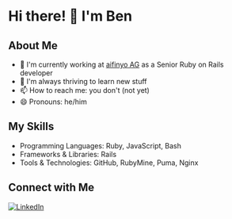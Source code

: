# Hi there! 👋 I'm Ben

## About Me
- 🔭 I'm currently working at [aifinyo AG](https://www.aifinyo.de/) as a Senior Ruby on Rails developer
- 🌱 I'm always thriving to learn new stuff
- 📫 How to reach me: you don't (not yet)
- 😄 Pronouns: he/him

## My Skills
- Programming Languages: Ruby, JavaScript, Bash
- Frameworks & Libraries: Rails
- Tools & Technologies: GitHub, RubyMine, Puma, Nginx

<!-- 
## Projects
Here are some of my notable projects:

1. [Project Name](Link to Project)
    - Brief description of the project
    - Technologies used

2. [Project Name](Link to Project)
    - Brief description of the project
    - Technologies used

## GitHub Stats
![Your GitHub stats](https://github-readme-stats.vercel.app/api?username=bededd&show_icons=true&theme=radical)
-->
## Connect with Me
[![LinkedIn](https://img.shields.io/badge/LinkedIn-Benjamin_Deutscher-blue)](https://www.linkedin.com/in/benjamin-deutscher/)
<!-- [![Twitter](https://img.shields.io/badge/Twitter-YourHandle-blue)](Your Twitter URL)
[![Personal Website](https://img.shields.io/badge/Website-YourWebsite-green)](Your Website URL) -->

<!-- Feel free to explore my repositories and don't hesitate to reach out if you want to collaborate or just chat! -->
